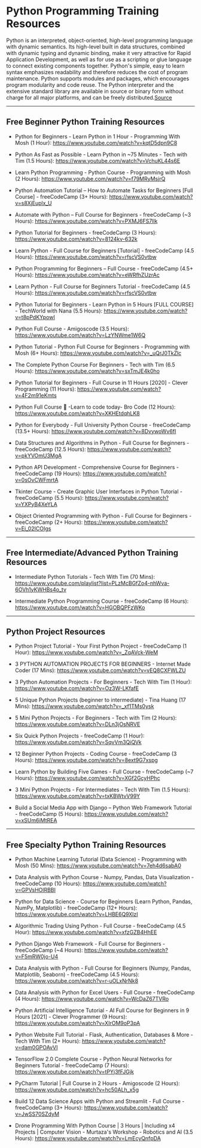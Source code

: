 # Python Programming Training Resources

Python is an interpreted, object-oriented, high-level programming language with dynamic semantics. Its high-level built in data structures, combined with dynamic typing and dynamic binding, make it very attractive for Rapid Application Development, as well as for use as a scripting or glue language to connect existing components together. Python's simple, easy to learn syntax emphasizes readability and therefore reduces the cost of program maintenance. Python supports modules and packages, which encourages program modularity and code reuse. The Python interpreter and the extensive standard library are available in source or binary form without charge for all major platforms, and can be freely distributed.[Source](https://www.python.org/doc/essays/blurb/)

---

## Free Beginner Python Training Resources

- Python for Beginners - Learn Python in 1 Hour - Programming With Mosh (1 Hour): https://www.youtube.com/watch?v=kqtD5dpn9C8

- Python As Fast as Possible - Learn Python in ~75 Minutes - Tech with Tim (1.5 Hours): https://www.youtube.com/watch?v=VchuKL44s6E

- Learn Python Programming - Python Course - Programming with Mosh (2 Hours): https://www.youtube.com/watch?v=f79MRyMsjrQ

- Python Automation Tutorial – How to Automate Tasks for Beginners [Full Course] - freeCodeCamp (3+ Hours): https://www.youtube.com/watch?v=s8XjEuplx_U

- Automate with Python – Full Course for Beginners - freeCodeCamp (~3 Hours): https://www.youtube.com/watch?v=PXMJ6FS7llk

- Python Tutorial for Beginners - freeCodeCamp (3 Hours): https://www.youtube.com/watch?v=8124kv-632k

- Learn Python - Full Course for Beginners [Tutorial] - freeCodeCamp (4.5 Hours): https://www.youtube.com/watch?v=rfscVS0vtbw

- Python Programming for Beginners – Full Course - freeCodeCamp (4.5+ Hours): https://www.youtube.com/watch?v=eWRfhZUzrAc

- Learn Python - Full Course for Beginners Tutorial - freeCodeCamp (4.5 Hours): https://www.youtube.com/watch?v=rfscVS0vtbw

- Python Tutorial for Beginners - Learn Python in 5 Hours [FULL COURSE] - TechWorld with Nana (5.5 Hours): https://www.youtube.com/watch?v=t8pPdKYpowI

- Python Full Course - Amigoscode (3.5 Hours): https://www.youtube.com/watch?v=LzYNWme1W6Q

- Python Tutorial - Python Full Course for Beginners - Programming with Mosh (6+ Hours): https://www.youtube.com/watch?v=_uQrJ0TkZlc

- The Complete Python Course For Beginners - Tech with Tim (6.5 Hours): https://www.youtube.com/watch?v=sxTmJE4k0ho

- Python Tutorial for Beginners - Full Course in 11 Hours [2020] - Clever Programming (11 Hours): https://www.youtube.com/watch?v=4F2m91eKmts

- Python Full Course 🐍 -Learn to code today- Bro Code (12 Hours): https://www.youtube.com/watch?v=XKHEtdqhLK8

- Python for Everybody - Full University Python Course - freeCodeCamp (13.5+ Hours): https://www.youtube.com/watch?v=8DvywoWv6fI

- Data Structures and Algorithms in Python - Full Course for Beginners - freeCodeCamp (12.5 Hours): https://www.youtube.com/watch?v=pkYVOmU3MgA

- Python API Development - Comprehensive Course for Beginners - freeCodeCamp (19 Hours): https://www.youtube.com/watch?v=0sOvCWFmrtA

- Tkinter Course - Create Graphic User Interfaces in Python Tutorial - freeCodeCamp (5.5 Hours): https://www.youtube.com/watch?v=YXPyB4XeYLA

- Object Oriented Programming with Python - Full Course for Beginners - freeCodeCamp (2+ Hours): https://www.youtube.com/watch?v=Ej_02ICOIgs

---

## Free Intermediate/Advanced Python Training Resources

- Intermediate Python Tutorials - Tech With Tim (70 Mins): https://www.youtube.com/playlist?list=PLzMcBGfZo4-nhWva-6OVh1yKWHBs4o_tv

- Intermediate Python Programming Course - freeCodeCamp (6 Hours): https://www.youtube.com/watch?v=HGOBQPFzWKo


---

## Python Project Resources

- Python Project Tutorial - Your First Python Project - freeCodeCamp (1 Hour): https://www.youtube.com/watch?v=_ZqAVck-WeM

- 3 PYTHON AUTOMATION PROJECTS FOR BEGINNERS - Internet Made Coder (17 Mins): https://www.youtube.com/watch?v=vEQ8CXFWLZU

- 3 Python Automation Projects - For Beginners - Tech With Tim (1 Hour): https://www.youtube.com/watch?v=Oz3W-LKfafE

- 5 Unique Python Projects (beginner to intermediate) - Tina Huang (17 Mins): https://www.youtube.com/watch?v=_xf1TMs0ysk

- 5 Mini Python Projects - For Beginners - Tech with Tim (2 Hours):  https://www.youtube.com/watch?v=DLn3jOsNRVE

- Six Quick Python Projects - freeCodeCamp (1 Hour): https://www.youtube.com/watch?v=SqvVm3QiQVk

- 12 Beginner Python Projects - Coding Course - freeCodeCamp (3 Hours): https://www.youtube.com/watch?v=8ext9G7xspg

- Learn Python by Building Five Games - Full Course - freeCodeCamp (~7 Hours): https://www.youtube.com/watch?v=XGf2GcyHPhc

- 3 Mini Python Projects - For Intermediates - Tech With Tim (1.5 Hours): https://www.youtube.com/watch?v=txKBWtvV99Y

- Build a Social Media App with Django – Python Web Framework Tutorial - freeCodeCamp (5 Hours): https://www.youtube.com/watch?v=xSUm6iMtREA

---

## Free Specialty Python Training Resources

- Python Machine Learning Tutorial (Data Science) - Programming with Mosh (50 Mins): https://www.youtube.com/watch?v=7eh4d6sabA0

- Data Analysis with Python Course - Numpy, Pandas, Data Visualization - freeCodeCamp (10 Hours): https://www.youtube.com/watch?v=GPVsHOlRBBI

- Python for Data Science - Course for Beginners (Learn Python, Pandas, NumPy, Matplotlib) - freeCodeCamp (12+ Hours): https://www.youtube.com/watch?v=LHBE6Q9XlzI

- Algorithmic Trading Using Python - Full Course - freeCodeCamp (4.5 Hour): https://www.youtube.com/watch?v=xfzGZB4HhEE

- Python Django Web Framework - Full Course for Beginners - freeCodeCamp (~4 Hours): https://www.youtube.com/watch?v=F5mRW0jo-U4

- Data Analysis with Python - Full Course for Beginners (Numpy, Pandas, Matplotlib, Seaborn) - freeCodeCamp (4.5 Hours): https://www.youtube.com/watch?v=r-uOLxNrNk8

- Data Analysis with Python for Excel Users - Full Course - freeCodeCamp (4 Hours): https://www.youtube.com/watch?v=WcDaZ67TVRo

- Python Artificial Intelligence Tutorial - AI Full Course for Beginners in 9 Hours [2021] - Clever Programmer (9 Hours): https://www.youtube.com/watch?v=XIrOM9oP3pA

- Python Website Full Tutorial - Flask, Authentication, Databases & More - Tech With Tim (2+ Hours): https://www.youtube.com/watch?v=dam0GPOAvVI

- TensorFlow 2.0 Complete Course - Python Neural Networks for Beginners Tutorial - freeCodeCamp (7 Hours): https://www.youtube.com/watch?v=tPYj3fFJGjk

- PyCharm Tutorial | Full Course in 2 Hours - Amigoscode (2 Hours): https://www.youtube.com/watch?v=hc50ALh_x5g

- Build 12 Data Science Apps with Python and Streamlit - Full Course - freeCodeCamp (3+ Hours): https://www.youtube.com/watch?v=JwSS70SZdyM

- Drone Programming With Python Course | 3 Hours | Including x4 Projects | Computer Vision - Murtaza's Workshop - Robotics and AI (3.5 Hours): https://www.youtube.com/watch?v=LmEcyQnfpDA